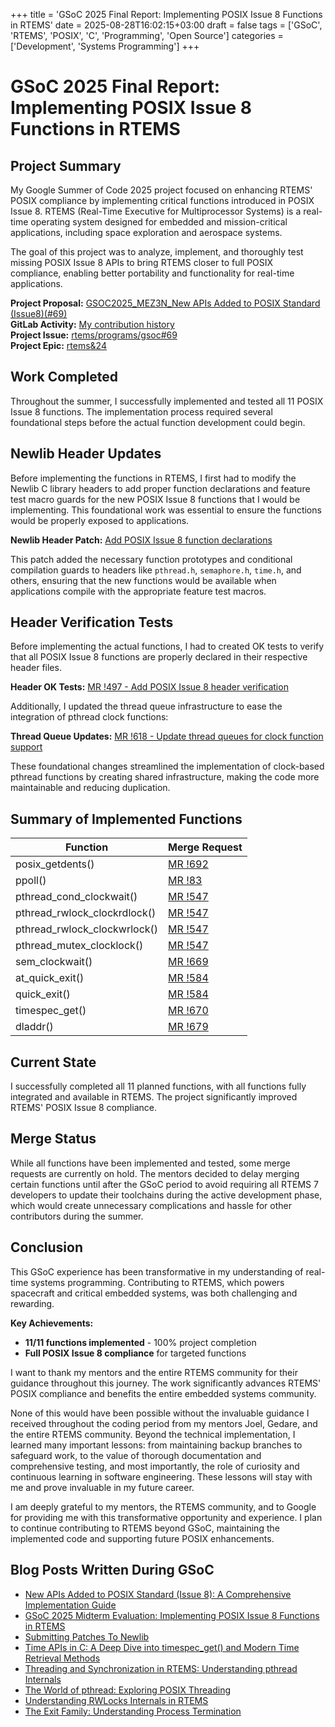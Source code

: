+++
title = 'GSoC 2025 Final Report: Implementing POSIX Issue 8 Functions in RTEMS'
date = 2025-08-28T16:02:15+03:00
draft = false
tags = ['GSoC', 'RTEMS', 'POSIX', 'C', 'Programming', 'Open Source']
categories = ['Development', 'Systems Programming']
+++

# GSoC 2025 Final Report: Implementing POSIX Issue 8 Functions in RTEMS

## Project Summary

My Google Summer of Code 2025 project focused on enhancing RTEMS' POSIX compliance by implementing critical functions introduced in POSIX Issue 8. RTEMS (Real-Time Executive for Multiprocessor Systems) is a real-time operating system designed for embedded and mission-critical applications, including space exploration and aerospace systems.

The goal of this project was to analyze, implement, and thoroughly test missing POSIX Issue 8 APIs to bring RTEMS closer to full POSIX compliance, enabling better portability and functionality for real-time applications.

**Project Proposal:** [GSOC2025_MEZ3N_New APIs Added to POSIX Standard (Issue8)(#69)](https://docs.google.com/document/d/1n69h3cvYUvXeSV85Vdl_XBlhRKBoalrreGpRYpx99Tk/edit?tab=t.0#heading=h.qwofntymv246)  
**GitLab Activity:** [My contribution history](https://gitlab.rtems.org/users/mez3n/activity)  
**Project Issue:** [rtems/programs/gsoc#69](https://gitlab.rtems.org/rtems/programs/gsoc/-/issues/69)  
**Project Epic:** [rtems&24](https://gitlab.rtems.org/groups/rtems/-/epics/24)

## Work Completed

Throughout the summer, I successfully implemented and tested all 11 POSIX Issue 8 functions. The implementation process required several foundational steps before the actual function development could begin.

## Newlib Header Updates

Before implementing the functions in RTEMS, I first had to modify the Newlib C library headers to add proper function declarations and feature test macro guards for the new POSIX Issue 8 functions that I would be implementing. This foundational work was essential to ensure the functions would be properly exposed to applications.

**Newlib Header Patch:** [Add POSIX Issue 8 function declarations](https://sourceware.org/pipermail/newlib/2025/021926.html)

This patch added the necessary function prototypes and conditional compilation guards to headers like `pthread.h`, `semaphore.h`, `time.h`, and others, ensuring that the new functions would be available when applications compile with the appropriate feature test macros.

## Header Verification Tests

Before implementing the actual functions, I had to created OK tests to verify that all POSIX Issue 8 functions are properly declared in their respective header files.

**Header OK Tests:** [MR !497 - Add POSIX Issue 8 header verification](https://gitlab.rtems.org/rtems/rtos/rtems/-/merge_requests/497)

Additionally, I updated the thread queue infrastructure to ease the integration of pthread clock functions:

**Thread Queue Updates:** [MR !618 - Update thread queues for clock function support](https://gitlab.rtems.org/rtems/rtos/rtems/-/merge_requests/618)

These foundational changes streamlined the implementation of clock-based pthread functions by creating shared infrastructure, making the code more maintainable and reducing duplication.

## Summary of Implemented Functions

| Function | Merge Request |
|----------|---------------|
| posix_getdents() | [MR !692](https://gitlab.rtems.org/rtems/rtos/rtems/-/merge_requests/692) |
| ppoll() | [MR !83](https://gitlab.rtems.org/rtems/pkg/rtems-libbsd/-/merge_requests/83) |
| pthread_cond_clockwait() | [MR !547](https://gitlab.rtems.org/rtems/rtos/rtems/-/merge_requests/547) |
| pthread_rwlock_clockrdlock() | [MR !547](https://gitlab.rtems.org/rtems/rtos/rtems/-/merge_requests/547) |
| pthread_rwlock_clockwrlock() | [MR !547](https://gitlab.rtems.org/rtems/rtos/rtems/-/merge_requests/547) |
| pthread_mutex_clocklock() | [MR !547](https://gitlab.rtems.org/rtems/rtos/rtems/-/merge_requests/547) |
| sem_clockwait() | [MR !669](https://gitlab.rtems.org/rtems/rtos/rtems/-/merge_requests/669) |
| at_quick_exit() | [MR !584](https://gitlab.rtems.org/rtems/rtos/rtems/-/merge_requests/584) |
| quick_exit() | [MR !584](https://gitlab.rtems.org/rtems/rtos/rtems/-/merge_requests/584) |
| timespec_get() | [MR !670](https://gitlab.rtems.org/rtems/rtos/rtems/-/merge_requests/670) |
| dladdr() | [MR !679](https://gitlab.rtems.org/rtems/rtos/rtems/-/merge_requests/679) |

## Current State

I successfully completed all 11 planned functions, with all functions fully integrated and available in RTEMS. The project significantly improved RTEMS' POSIX Issue 8 compliance.

## Merge Status

While all functions have been implemented and tested, some merge requests are currently on hold. The mentors decided to delay merging certain functions until after the GSoC period to avoid requiring all RTEMS 7 developers to update their toolchains during the active development phase, which would create unnecessary complications and hassle for other contributors during the summer.

## Conclusion

This GSoC experience has been transformative in my understanding of real-time systems programming. Contributing to RTEMS, which powers spacecraft and critical embedded systems, was both challenging and rewarding.

**Key Achievements:**
- **11/11 functions implemented** - 100% project completion
- **Full POSIX Issue 8 compliance** for targeted functions

I want to thank my mentors and the entire RTEMS community for their guidance throughout this journey. The work significantly advances RTEMS' POSIX compliance and benefits the entire embedded systems community.

None of this would have been possible without the invaluable guidance I received throughout the coding period from my mentors Joel, Gedare, and the entire RTEMS community. Beyond the technical implementation, I learned many important lessons: from maintaining backup branches to safeguard work, to the value of thorough documentation and comprehensive testing, and most importantly, the role of curiosity and continuous learning in software engineering. These lessons will stay with me and prove invaluable in my future career.

I am deeply grateful to my mentors, the RTEMS community, and to Google for providing me with this transformative opportunity and experience. I plan to continue contributing to RTEMS beyond GSoC, maintaining the implemented code and supporting future POSIX enhancements.

## Blog Posts Written During GSoC

- [New APIs Added to POSIX Standard (Issue 8): A Comprehensive Implementation Guide](../newposixapis/)
- [GSoC 2025 Midterm Evaluation: Implementing POSIX Issue 8 Functions in RTEMS](../midtermeval/)
- [Submitting Patches To Newlib](../makingpatchestonewlib/)
- [Time APIs in C: A Deep Dive into timespec_get() and Modern Time Retrieval Methods](../gettime/)
- [Threading and Synchronization in RTEMS: Understanding pthread Internals](../pthreadinternals/)
- [The World of pthread: Exploring POSIX Threading](../theworldofpthread/)
- [Understanding RWLocks Internals in RTEMS](../rwlocksinternals/)
- [The Exit Family: Understanding Process Termination](../theexitfamily/)
